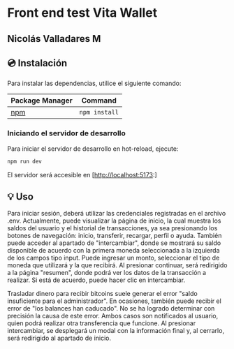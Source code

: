 # Front end test Vita Wallet
## Nicolás Valladares M


## 💿 Instalación

Para instalar las dependencias, utilice el siguiente comando:

| Package Manager                                            | Command        |
| ---------------------------------------------------------- | -------------- |
| [npm](https://docs.npmjs.com/cli/v10/commands/npm-install) | `npm install` |



### Iniciando el servidor de desarrollo

Para iniciar el servidor de desarrollo en hot-reload, ejecute:

```bash
npm run dev
```
El servidor será accesible en [[http://localhost:5173](http://localhost:5173):]

## 💡 Uso

Para iniciar sesión, deberá utilizar las credenciales registradas en el archivo .env.
Actualmente, puede visualizar la página de inicio, la cual muestra los saldos del usuario y el historial de transacciones, ya sea presionando los botones de navegación: inicio, transferir, recargar, perfil o ayuda. También puede acceder al apartado de "intercambiar", donde se mostrará su saldo disponible de acuerdo con la primera moneda seleccionada a la izquierda de los campos tipo input. Puede ingresar un monto, seleccionar el tipo de moneda que utilizará y la que recibirá. Al presionar continuar, será redirigido a la página "resumen", donde podrá ver los datos de la transacción a realizar. Si está de acuerdo, puede hacer clic en intercambiar.

Trasladar dinero para recibir bitcoins suele generar el error "saldo insuficiente para el administrador". En ocasiones, también puede recibir el error de "los balances han caducado". No se ha logrado determinar con precisión la causa de este error. Ambos casos son notificados al usuario, quien podrá realizar otra transferencia que funcione. Al presionar intercambiar, se desplegará un modal con la información final y, al cerrarlo, será redirigido al apartado de inicio.
